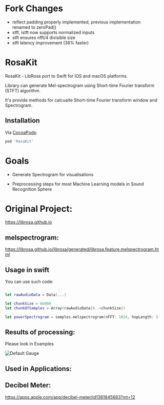 # Fork Changes
- reflect padding properly implemented, previous implementation renamed to zeroPad()
- stft, istft now supports normalized inputs
- stft ensures nfft/4 divisible size
- stft latency improvement (36% faster)

# RosaKit

RosaKit - LibRosa port to Swift for iOS and macOS platforms.

Library can generate Mel-spectrogram using Short-time Fourier transform (STFT) algorithm.

It's provide methods for calcualte Short-time Fourier transform window and Spectrogram.

## Installation
Via [CocoaPods](http://cocoapods.org):
```ruby
pod 'RosaKit'

```

# Goals

* Generate Spectrogram for visualisations

* Preprocessing steps for most Machine Learning models in Sound Recognition Sphere


# Original Project:

https://librosa.github.io

## melspectrogram:
https://librosa.github.io/librosa/generated/librosa.feature.melspectrogram.html

## Usage in swift

You can use such code:

```swift

let rawAudioData = Data(...)

let chunkSize = 66000
let chunkOfSamples = Array(rawAudioData[0..<chunkSize])    

let powerSpectrogram = samples.melspectrogram(nFFT: 1024, hopLength: 512, sampleRate: Int(sampleRate), melsCount: 128)

```

## Results of processing:
Please look in Examples

![Default Gauge](https://github.com/dhrebeniuk/RosaKit/blob/master/SoundExample.png?raw=true)

## Used in Applications:

## Decibel Meter: 
https://apps.apple.com/app/decibel-meter/id1361845683?mt=12
